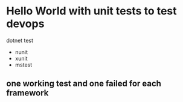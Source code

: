 # Hello World with unit tests to test devops

dotnet test
- nunit
- xunit
- mstest

## one working test and one failed for each framework
